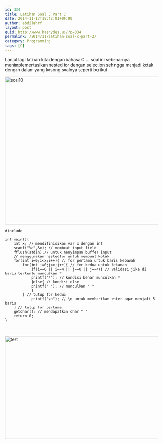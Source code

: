 ```yaml
---
id: 334
title: Latihan Soal C Part 2
date: 2014-11-17T18:42:01+00:00
author: abdilahrf
layout: post
guid: http://www.hasnydes.us/?p=334
permalink: /2014/11/latihan-soal-c-part-2/
category: Programming
tags: [C]
---
```

Lanjut lagi latihan kita dengan bahasa C &#8230; soal ini sebenarnya menimplementasikan nested for dengan selection sehingga menjadi kotak dengan dalam yang kosong soalnya seperti berikut

[<img class="aligncenter wp-image-335" src="http://abdilahrf.me/images/2014/11/soal10-1024x415.png" alt="soal10" width="1200" height="487" />](http://abdilahrf.me/images/2014/11/soal10.png)

<pre data-src="kotak.cpp"><code class="language-c">#include

int main(){
	int x; // mendifinisikan var x dengan int
	scanf("%d",&x); // membuat input field
	fflush(stdin);// untuk menyimpan buffer input
	// menggunakan nestedfor untuk membuat kotak
	for(int i=0;i&lt;x;i++){ // for pertama untuk baris kebawah
		for(int j=0;j&lt;x;j++){ // for kedua untuk kekanan
			if(i==0 || i==4 || j==0 || j==4){ // validasi jika di baris tertentu munculkan *
			printf("*"); // kondisi benar munculkan * 
			}else{ // kondisi else 
			printf(" "); // munculkan " "
			} 
		} // tutup for kedua
			printf("\n"); // \n untuk memberikan enter agar menjadi 5 baris
	} // tutup for pertama
	getchar(); // mendapatkan char " "
	return 0; 
}</code></pre>

&nbsp;

[<img class="aligncenter size-full wp-image-336" src="http://abdilahrf.me/images/2014/11/test.png" alt="test" width="679" height="339" />](http://abdilahrf.me/images/2014/11/test.png)